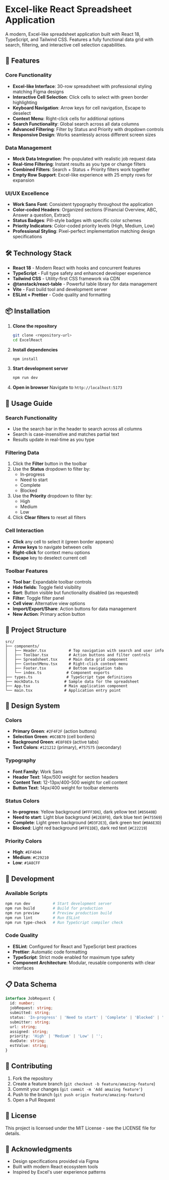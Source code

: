 # Excel-like React Spreadsheet Application

A modern, Excel-like spreadsheet application built with React 18, TypeScript, and Tailwind CSS. Features a fully functional data grid with search, filtering, and interactive cell selection capabilities.

## 🚀 Features

### Core Functionality
- **Excel-like Interface**: 30-row spreadsheet with professional styling matching Figma designs
- **Interactive Cell Selection**: Click cells to select with green border highlighting
- **Keyboard Navigation**: Arrow keys for cell navigation, Escape to deselect
- **Context Menu**: Right-click cells for additional options
- **Search Functionality**: Global search across all data columns
- **Advanced Filtering**: Filter by Status and Priority with dropdown controls
- **Responsive Design**: Works seamlessly across different screen sizes

### Data Management
- **Mock Data Integration**: Pre-populated with realistic job request data
- **Real-time Filtering**: Instant results as you type or change filters
- **Combined Filters**: Search + Status + Priority filters work together
- **Empty Row Support**: Excel-like experience with 25 empty rows for expansion

### UI/UX Excellence
- **Work Sans Font**: Consistent typography throughout the application
- **Color-coded Headers**: Organized sections (Financial Overview, ABC, Answer a question, Extract)
- **Status Badges**: Pill-style badges with specific color schemes
- **Priority Indicators**: Color-coded priority levels (High, Medium, Low)
- **Professional Styling**: Pixel-perfect implementation matching design specifications

## 🛠️ Technology Stack

- **React 18** - Modern React with hooks and concurrent features
- **TypeScript** - Full type safety and enhanced developer experience
- **Tailwind CSS** - Utility-first CSS framework via CDN
- **@tanstack/react-table** - Powerful table library for data management
- **Vite** - Fast build tool and development server
- **ESLint + Prettier** - Code quality and formatting

## 📦 Installation

1. **Clone the repository**
   ```bash
   git clone <repository-url>
   cd ExcelReact
   ```

2. **Install dependencies**
   ```bash
   npm install
   ```

3. **Start development server**
   ```bash
   npm run dev
   ```

4. **Open in browser**
   Navigate to `http://localhost:5173`

## 🎯 Usage Guide

### Search Functionality
- Use the search bar in the header to search across all columns
- Search is case-insensitive and matches partial text
- Results update in real-time as you type

### Filtering Data
1. Click the **Filter** button in the toolbar
2. Use the **Status** dropdown to filter by:
   - In-progress
   - Need to start
   - Complete
   - Blocked
3. Use the **Priority** dropdown to filter by:
   - High
   - Medium
   - Low
4. Click **Clear filters** to reset all filters

### Cell Interaction
- **Click** any cell to select it (green border appears)
- **Arrow keys** to navigate between cells
- **Right-click** for context menu options
- **Escape** key to deselect current cell

### Toolbar Features
- **Tool bar**: Expandable toolbar controls
- **Hide fields**: Toggle field visibility
- **Sort**: Button visible but functionality disabled (as requested)
- **Filter**: Toggle filter panel
- **Cell view**: Alternative view options
- **Import/Export/Share**: Action buttons for data management
- **New Action**: Primary action button

## 📁 Project Structure

```
src/
├── components/
│   ├── Header.tsx          # Top navigation with search and user info
│   ├── Toolbar.tsx         # Action buttons and filter controls
│   ├── Spreadsheet.tsx     # Main data grid component
│   ├── ContextMenu.tsx     # Right-click context menu
│   ├── Footer.tsx          # Bottom navigation tabs
│   └── index.ts           # Component exports
├── types.ts               # TypeScript type definitions
├── mockData.ts           # Sample data for the spreadsheet
├── App.tsx               # Main application component
└── main.tsx              # Application entry point
```

## 🎨 Design System

### Colors
- **Primary Green**: `#2F4F2F` (action buttons)
- **Selection Green**: `#6C8B70` (cell borders)
- **Background Green**: `#E8F0E9` (active tabs)
- **Text Colors**: `#121212` (primary), `#757575` (secondary)

### Typography
- **Font Family**: Work Sans
- **Header Text**: 14px/500 weight for section headers
- **Content Text**: 12-13px/400-500 weight for cell content
- **Button Text**: 14px/400 weight for toolbar elements

### Status Colors
- **In-progress**: Yellow background (`#FFF3D6`), dark yellow text (`#85640B`)
- **Need to start**: Light blue background (`#E2E8F0`), dark blue text (`#475569`)
- **Complete**: Light green background (`#D3F2E3`), dark green text (`#0A6E3D`)
- **Blocked**: Light red background (`#FFE1DE`), dark red text (`#C22219`)

### Priority Colors
- **High**: `#EF4D44`
- **Medium**: `#C29210`
- **Low**: `#1A8CFF`

## 🔧 Development

### Available Scripts
```bash
npm run dev          # Start development server
npm run build        # Build for production
npm run preview      # Preview production build
npm run lint         # Run ESLint
npm run type-check   # Run TypeScript compiler check
```

### Code Quality
- **ESLint**: Configured for React and TypeScript best practices
- **Prettier**: Automatic code formatting
- **TypeScript**: Strict mode enabled for maximum type safety
- **Component Architecture**: Modular, reusable components with clear interfaces

## 📋 Data Schema

```typescript
interface JobRequest {
  id: number;
  jobRequest: string;
  submitted: string;
  status: 'In-progress' | 'Need to start' | 'Complete' | 'Blocked' | '';
  submitter: string;
  url: string;
  assigned: string;
  priority: 'High' | 'Medium' | 'Low' | '';
  dueDate: string;
  estValue: string;
}
```


## 🤝 Contributing

1. Fork the repository
2. Create a feature branch (`git checkout -b feature/amazing-feature`)
3. Commit your changes (`git commit -m 'Add amazing feature'`)
4. Push to the branch (`git push origin feature/amazing-feature`)
5. Open a Pull Request

## 📄 License

This project is licensed under the MIT License - see the LICENSE file for details.

## 🙏 Acknowledgments

- Design specifications provided via Figma
- Built with modern React ecosystem tools
- Inspired by Excel's user experience patterns
